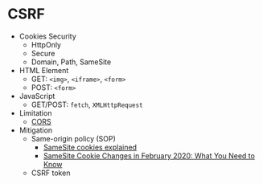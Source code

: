 # CSRF
- Cookies Security
    - HttpOnly
    - Secure
    - Domain, Path, SameSite
- HTML Element
    - GET: `<img>`, `<iframe>`, `<form>`
    - POST: `<form>`
- JavaScript
    - GET/POST: `fetch`, `XMLHttpRequest`
- Limitation
    - [CORS](https://developer.mozilla.org/en-US/docs/Web/HTTP/CORS#simple_requests)
- Mitigation
    - Same-origin policy (SOP)
        - [SameSite cookies explained](https://web.dev/samesite-cookies-explained/)
        - [SameSite Cookie Changes in February 2020: What You Need to Know](https://blog.chromium.org/2020/02/samesite-cookie-changes-in-february.html)
    - CSRF token
